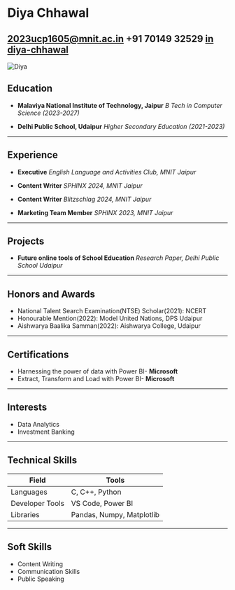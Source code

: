 # **Diya Chhawal**
2023ucp1605@mnit.ac.in
+91 70149 32529
[**in** diya-chhawal](https://www.linkedin.com/in/diya-chhawal-54a086296/)
---
![Diya](https://media.licdn.com/dms/image/v2/D4D03AQHgpLOzo3HmDQ/profile-displayphoto-shrink_400_400/profile-displayphoto-shrink_400_400/0/1705663654934?e=1737590400&v=beta&t=4AnZ0WucMJ0S3FdFIuDKzDb_7NA75YD0Vd4oyVTJ55Q)
## **Education**
+ **Malaviya National Institute of Technology, Jaipur**
*B Tech in Computer Science (2023-2027)*

+ **Delhi Public School, Udaipur**
*Higher Secondary Education (2021-2023)*
---
## **Experience**
+ **Executive**
*English Language and Activities Club, MNIT Jaipur*

+ **Content Writer**
*SPHINX 2024, MNIT Jaipur*

+ **Content Writer**
*Blitzschlag 2024, MNIT Jaipur*

+ **Marketing Team Member**
*SPHINX 2023, MNIT Jaipur*
---
## **Projects**
+ **Future online tools of School Education**
*Research Paper, Delhi Public School Udaipur*
---
## **Honors and Awards**
* National Talent Search Examination(NTSE) Scholar(2021): NCERT
* Honourable Mention(2022): Model United Nations, DPS Udaipur
* Aishwarya Baalika Samman(2022): Aishwarya College, Udaipur
---
## **Certifications**
+ Harnessing the power of data with Power BI- **Microsoft**
+ Extract, Transform and Load with Power BI- **Microsoft**
---
## **Interests**
+ Data Analytics
+ Investment Banking
---
## **Technical Skills**
|Field|Tools|
|----|----|
|Languages|C, C++, Python|
|Developer Tools|VS Code, Power BI|
|Libraries|Pandas, Numpy, Matplotlib|
---
## **Soft Skills**
+ Content Writing
+ Communication Skills
+ Public Speaking


